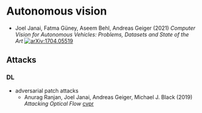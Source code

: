 # Autonomous vision

- Joel Janai, Fatma Güney, Aseem Behl, Andreas Geiger
  (2021) *Computer Vision for Autonomous Vehicles: Problems, Datasets and State of the Art*
  [![arXiv:1704.05519](https://img.shields.io/badge/arXiv-1704.05519-f9f107.svg)](https://arxiv.org/abs/1704.05519)

## Attacks

### DL

- adversarial patch attacks
  - Anurag Ranjan, Joel Janai, Andreas Geiger, Michael J. Black
    (2019) *Attacking Optical Flow*
    [cvpr](https://openaccess.thecvf.com/content_ICCV_2019/html/Ranjan_Attacking_Optical_Flow_ICCV_2019_paper.html)
